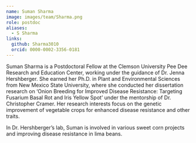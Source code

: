 ```yaml
---
name: Suman Sharma
image: images/team/Sharma.png
role: postdoc
aliases:
  - S Sharma
links:
  github: Sharma3010
  orcid: 0000-0002-3356-0181
---
```


Suman Sharma is a Postdoctoral Fellow at the Clemson University Pee Dee Research and Education Center, working under the guidance of Dr. Jenna Hershberger. She earned her Ph.D. in Plant and Environmental Sciences from New Mexico State University, where she conducted her dissertation research on ‘Onion Breeding for Improved Disease Resistance: Targeting Fusarium Basal Rot and Iris Yellow Spot’ under the mentorship of Dr. Christopher Cramer. Her research interests focus on the genetic improvement of vegetable crops for enhanced disease resistance and other traits. 

In Dr. Hershberger’s lab, Suman is involved in various sweet corn projects and improving disease resistance in lima beans.
